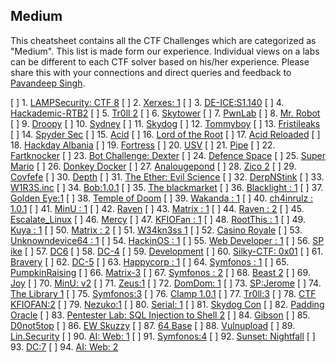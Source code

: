 ## Medium

This cheatsheet contains all the CTF Challenges which are categorized as "Medium". This list is made form our experience. Individual views on a labs can be different to each CTF solver based on his/her experience. Please share this with your connections and direct queries and feedback to [Pavandeep Singh](https://www.linkedin.com/in/pavan2318).

[ ] 1. [LAMPSecurity: CTF 8](https://www.hackingarticles.in/hack-the-lampsecurity-ctf8-ctf-challenge-2/)
[ ] 2. [Xerxes: 1](https://www.hackingarticles.in/xerxes-1-vulnhub-walkthrough/)
[ ] 3. [DE-ICE:S1.140](https://www.hackingarticles.in/hack-the-de-ice-s1-140-boot-to-root/)
[ ] 4. [Hackademic-RTB2](https://www.hackingarticles.in/hack-the-hackademic-rtb2-boot2root/)
[ ] 5. [Tr0ll 2](https://www.hackingarticles.in/hack-the-tr0ll-2-boot2root-challenge/)
[ ] 6. [Skytower](https://www.hackingarticles.in/hack-the-skytower-ctf-challenge/)
[ ] 7. [PwnLab](https://www.hackingarticles.in/penetration-testing-pwnlab-ctf-challenge/)
[ ] 8. [Mr. Robot](https://www.hackingarticles.in/hack-mr-robot-vm-ctf-challenge/)
[ ] 9. [Droopy](https://www.hackingarticles.in/hack-droopy-vm-ctf-challenge/)
[ ] 10. [Sydney](https://www.hackingarticles.in/hack-sydney-vm-ctf-challenge/)
[ ] 11. [Skydog](https://www.hackingarticles.in/hack-skydog-vm-ctf-challenge/)
[ ] 12. [Tommyboy](https://www.hackingarticles.in/hack-tommyboy-vm-ctf-challenge/)
[ ] 13. [Fristileaks](https://www.hackingarticles.in/hack-fristileaks-vm-ctf-challenge/)
[ ] 14. [Spyder Sec](https://www.hackingarticles.in/hack-spydersec-vm-ctf-challenge/)
[ ] 15. [Acid](https://www.hackingarticles.in/hack-acid-vm-ctf-challenge/)
[ ] 16. [Lord of the Root](https://www.hackingarticles.in/hack-lord-root-vm-ctf-challenge/)
[ ] 17. [Acid Reloaded](https://www.hackingarticles.in/hack-acid-reloaded-vm-ctf-challenge/)
[ ] 18. [Hackday Albania](https://www.hackingarticles.in/hack-hackday-albania-vm-ctf-challenge/)
[ ] 19. [Fortress](https://www.hackingarticles.in/hack-fortress-vm-ctf-challenge/)
[ ] 20. [USV](https://www.hackingarticles.in/hack-usv-vm-ctf-challenge/)
[ ] 21. [Pipe](https://www.hackingarticles.in/hack-pipe-vm-ctf-challenge/)
[ ] 22. [Fartknocker](https://www.hackingarticles.in/hack-fartknocker-vm-ctf-challenge/)
[ ] 23. [Bot Challenge: Dexter](https://www.hackingarticles.in/hack-bot-challenge-dexter-boot2root-challenge/)
[ ] 24. [Defence Space](https://www.hackingarticles.in/hack-the-defense-space-vm-ctf-challengehack-defense-vm-ctf-challenge/)
[ ] 25. [Super Mario](https://www.hackingarticles.in/hack-super-mario-ctf-challenge/)
[ ] 26. [Donkey Docker](https://www.hackingarticles.in/hack-donkeydocker-ctf-challenge/)
[ ] 27. [Analougepond](https://www.hackingarticles.in/hack-analougepond-vm-ctf-challenge/)
[ ] 28. [Zico 2](https://www.hackingarticles.in/hack-zico2-vm-ctf-challenge/)
[ ] 29. [Covfefe](https://www.hackingarticles.in/hack-covfefe-vm-ctf-challenge/)
[ ] 30. [Depth](https://www.hackingarticles.in/hack-depth-vm-ctf-challenge/)
[ ] 31. [The Ether: Evil Science](https://www.hackingarticles.in/hack-ether-evilscience-vm-ctf-challenge/)
[ ] 32. [DerpNStink](https://www.hackingarticles.in/hack-the-derpnstink-vm-ctf-challenge/)
[ ] 33. [W1R3S.inc](https://www.hackingarticles.in/hack-the-w1r3s-inc-vm-ctf-challenge/)
[ ] 34. [Bob:1.0.1](https://www.hackingarticles.in/hack-the-bob-1-0-1-vm-ctf-challenge/)
[ ] 35. [The blackmarket](https://www.hackingarticles.in/hack-the-blackmarket-vm-ctf-challenge/)
[ ] 36. [Blacklight : 1](https://www.hackingarticles.in/hack-the-blacklight-1-ctf-challenge/)
[ ] 37. [Golden Eye:1](https://www.hackingarticles.in/hack-the-golden-eye1-ctf-challenge/)
[ ] 38. [Temple of Doom](https://www.hackingarticles.in/hack-the-temple-of-doom-ctf-challenge/)
[ ] 39. [Wakanda : 1](https://www.hackingarticles.in/hack-the-wakanda-1-ctf-challenge/)
[ ] 40. [ch4inrulz : 1.0.1](https://www.hackingarticles.in/hack-the-ch4inrulz-1-0-1-ctf-challenge/)
[ ] 41. [MinU : 1](https://www.hackingarticles.in/hack-the-minu-1-ctf-challenge/)
[ ] 42. [Raven](https://www.hackingarticles.in/hack-the-raven-walkthrough-ctf-challenge/)
[ ] 43. [Matrix : 1](https://www.hackingarticles.in/mercy-vulnhub-walkthrough/)
[ ] 44. [Raven : 2](https://www.hackingarticles.in/raven-2-vulnhub-walkthrough/)
[ ] 45. [Escalate_Linux](https://www.hackingarticles.in/escalate_linux-vulnhub-walkthrough-part-1/)
[ ] 46. [Mercy](https://www.hackingarticles.in/mercy-vulnhub-walkthrough/)
[ ] 47. [KFIOFan : 1](https://www.hackingarticles.in/kfiofan1-vulnhub-walkthrough/)
[ ] 48. [RootThis : 1](https://www.hackingarticles.in/vulnhub-rootthis-1-walkthrough/)
[ ] 49. [Kuya : 1](https://www.hackingarticles.in/vulnhub-kuya-1-walkthrough/)
[ ] 50. [Matrix : 2](https://www.hackingarticles.in/matrix-2-vulnhub-lab-walkthrough/)
[ ] 51. [W34kn3ss 1](https://www.hackingarticles.in/w34kn3ss-1-vulnhub-lab-walkthrough/)
[ ] 52. [Casino Royale](https://www.hackingarticles.in/casino-royale-1-vulnhub-walkthrough/)
[ ] 53. [Unknowndevice64 : 1](https://www.hackingarticles.in/unknowndevice64-1-vulnhub-lab-walkthrough/)
[ ] 54. [HackinOS : 1](https://www.hackingarticles.in/hackinos1-vulnhub-lab-walkthrough/)
[ ] 55. [Web Developer : 1](https://www.hackingarticles.in/web-developer-1-vulnhub-lab-walkthrough/)
[ ] 56. [SP ike](https://www.hackingarticles.in/sp-ike-vulnhub-lab-walkthrough/)
[ ] 57. [DC6](https://www.hackingarticles.in/dc6-lab-walkthrough/)
[ ] 58. [DC-4](https://www.hackingarticles.in/dc-4-vulnhub-walkthrough/)
[ ] 59. [Development](https://www.hackingarticles.in/development-vulnhub-walkthrough/)
[ ] 60. [Silky-CTF: 0x01](https://www.hackingarticles.in/silky-ctf-0x01-vulnhub-walkthrough/)
[ ] 61. [Bravery](https://www.hackingarticles.in/digitalworld-local-bravery-vulnhub-walkthrough/)
[ ] 62. [DC-5](https://www.hackingarticles.in/dc-5-vulnhub-walkthrough/)
[ ] 63. [Happycorp : 1](https://www.hackingarticles.in/happycorp1-vulnhub-walkthrough/)
[ ] 64. [Symfonos : 1](https://www.hackingarticles.in/symfonos1-vulnhub-walkthrough/)
[ ] 65. [PumpkinRaising](https://www.hackingarticles.in/pumpkinraising-vulnhub-walkthrough/)
[ ] 66. [Matrix-3](https://www.hackingarticles.in/matrix-3-vulnhub-walkthrough/)
[ ] 67. [Symfonos : 2](https://www.hackingarticles.in/symfonos2-vulnhub-walkthrough/)
[ ] 68. [Beast 2](https://www.hackingarticles.in/beast-2-vulnhub-walkthrough/)
[ ] 69. [Joy](https://www.hackingarticles.in/digitalworld-local-joy-vulnhub-walkthrough/)
[ ] 70. [MinU: v2](https://www.hackingarticles.in/minu-v2-vulnhub-walkthrough/)
[ ] 71. [Zeus:1](https://www.hackingarticles.in/zeus1-vulnhub-walkthrough/)
[ ] 72. [DomDom: 1](https://www.hackingarticles.in/domdom-1-vulnhub-walkthrough/)
[ ] 73. [SP:Jerome](https://www.hackingarticles.in/spjerome-vulnhub-walkthrough/)
[ ] 74. [The Library 1](https://www.hackingarticles.in/the-library1-vulnhub-walkthrough/)
[ ] 75. [Symfonos:3](https://www.hackingarticles.in/symfonos3-vulnhub-walkthrough/)
[ ] 76. [Clamp 1.0.1](https://www.hackingarticles.in/clamp-1-0-1-vulnhub-walkthrough/)
[ ] 77. [Tr0ll:3](https://www.hackingarticles.in/tr0ll-3-vulnhub-walkthrough/)
[ ] 78. [CTF KFIOFAN:2](https://www.hackingarticles.in/ctf-kfiofan-2-vulnhub-walkthorugh/)
[ ] 79. [Nezuko:1](https://www.hackingarticles.in/nezuko-1-vulnhub-walkthrough/)
[ ] 80. [Serial: 1](https://www.hackingarticles.in/serial-1-vulnhub-walkthrough/)
[ ] 81. [Skydog Con](https://www.hackingarticles.in/hack-skydog-con-ctf-2016-catch-can-vm/)
[ ] 82. [Padding Oracle](https://www.hackingarticles.in/hack-padding-oracle-lab/)
[ ] 83. [Pentester Lab: SQL Injection to Shell 2](https://www.hackingarticles.in/hack-pentester-lab-sql-injection-shell-ii-blind-sql-injection/)
[ ] 84. [Gibson](https://www.hackingarticles.in/hack-gibson-vm-ctf-challenge/)
[ ] 85. [D0not5top](https://www.hackingarticles.in/hack-d0not5top-vm-ctf-challenge/)
[ ] 86. [EW Skuzzy](https://www.hackingarticles.in/hack-ew-skuzzy-vm-ctf-challenge/)
[ ] 87. [64 Base](https://www.hackingarticles.in/hack-64base-vm-ctf-challenge/)
[ ] 88. [Vulnupload](https://www.hackingarticles.in/hack-the-vulnupload-vm-ctf-challenge/)
[ ] 89. [Lin.Security](https://www.hackingarticles.in/hack-the-lin-security-vm-boot-to-root/)
[ ] 90. [AI: Web: 1](https://www.hackingarticles.in/ai-web-1-vulnhub-walkthrough/)
[ ] 91. [Symfonos:4](https://www.hackingarticles.in/symfonos4-vulnhub-walkthrough/)
[ ] 92. [Sunset: Nightfall](https://www.hackingarticles.in/sunset-nightfall-vulnhub-walkthrough/)
[ ] 93. [DC:7](https://www.hackingarticles.in/dc7-vulnhub-walkthrough/)
[ ] 94. [AI: Web: 2](https://www.hackingarticles.in/ai-web-2-vulnhub-walkthrough/)
